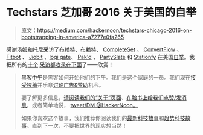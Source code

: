 # Techstars 芝加哥 2016 关于美国的自举

> 原文：<https://medium.com/hackernoon/techstars-chicago-2016-on-bootstrapping-in-america-a7277e0fa265>

感谢汤姆和托尼采访了[布赖特](http://bright.io)、[布赖特](http://brightwork.io)、 [CompleteSet](http://completeset.com) 、 [ConvertFlow](http://convertflow.com) 、 [Fitbot](http://thefitbot.com) 、 [Jiobit](http://jiobit.com) 、[logi gate](http://logicgate.com)、 [Pak'd](http://eatpakd.com) 、 [PartySlate](http://partyslate.com) 和 [Stationfy](http://stationfy.com) 在美国[自举](https://www.tastytrade.com/tt/shows/bootstrapping-in-america)。我把所有的[十个](https://hackernoon.com/tagged/ten) [采访都收录在下面](https://hackernoon.com/tagged/interviews)了——欣赏！

> [黑客中午](http://bit.ly/Hackernoon)是黑客如何开始他们的下午。我们是这个家庭的一员。我们现在[接受投稿](http://bit.ly/hackernoonsubmission)并乐意[讨论广告&赞助](mailto:partners@amipublications.com)机会。
> 
> 要了解更多信息，[请阅读我们的“关于”页面](https://goo.gl/4ofytp)、[在脸书上给我们点赞/发消息](http://bit.ly/HackernoonFB)，或者简单地说， [tweet/DM @HackerNoon。](https://goo.gl/k7XYbx)
> 
> 如果你喜欢这个故事，我们推荐你阅读我们的[最新科技故事](http://bit.ly/hackernoonlatestt)和[趋势科技故事](https://hackernoon.com/trending)。直到下一次，不要把世界的现实想当然！